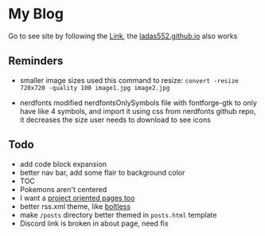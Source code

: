 # My Blog
Go to see site by following the [Link](https://ladas552.me/), the
[ladas552.github.io](https://ladas552.github.io/) also works

## Reminders

- smaller image sizes
used this command to resize: `convert -resize 720x720 -quality 100 image1.jpg image2.jpg`

- nerdfonts
modified nerdfontsOnlySymbols file with fontforge-gtk to only have like 4 symbols, and import it using css from nerdfonts github repo, it decreases the size user needs to download to see icons

## Todo

- add code block expansion
- better nav bar, add some flair to background color
- TOC
- Pokemons aren't centered
- I want a [project oriented pages too](https://docs.github.com/en/pages/configuring-a-custom-domain-for-your-github-pages-site/about-custom-domains-and-github-pages#using-a-custom-domain-across-multiple-repositories)
- better rss.xml theme, like [boltless](https://github.com/boltlessengineer/boltlessengineer.github.io/blob/989b409505d56f2c9fcbaf3cec1db8aac52156c7/templates/rss.xml#L2)
- make `/posts` directory better themed in `posts.html` template
- Discord link is broken in about page, need fix
